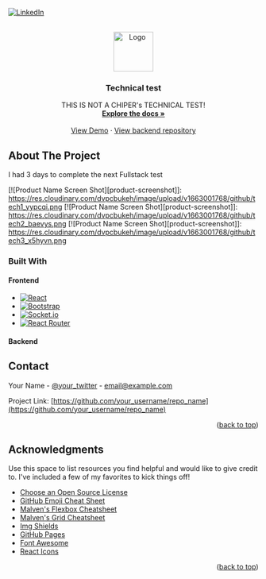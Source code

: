 <!-- Improved compatibility of back to top link: See: https://github.com/othneildrew/Best-README-Template/pull/73 -->
<a name="readme-top"></a>
<!--
*** Thanks for checking out the Best-README-Template. If you have a suggestion
*** that would make this better, please fork the repo and create a pull request
*** or simply open an issue with the tag "enhancement".
*** Don't forget to give the project a star!
*** Thanks again! Now go create something AMAZING! :D
-->



<!-- PROJECT SHIELDS -->
<!--
*** I'm using markdown "reference style" links for readability.
*** Reference links are enclosed in brackets [ ] instead of parentheses ( ).
*** See the bottom of this document for the declaration of the reference variables
*** for contributors-url, forks-url, etc. This is an optional, concise syntax you may use.
*** https://www.markdownguide.org/basic-syntax/#reference-style-links
-->

[![LinkedIn][linkedin-shield]][linkedin-url]

<!-- PROJECT LOGO -->
<br />
<div align="center">
  <a href="https://github.com/othneildrew/Best-README-Template">
    <img src="https://yt3.ggpht.com/a/AATXAJzhtzOCERi4wAPlqKtM9jghYlTGkb1Z52nDyQ=s900-c-k-c0xffffffff-no-rj-mo" alt="Logo" width="80" height="80">
  </a>

  <h3 align="center">Technical test</h3>

  <p align="center">
    THIS IS NOT A CHIPER's TECHNICAL TEST!
    <br />
    <a href="https://github.com/othneildrew/Best-README-Template"><strong>Explore the docs »</strong></a>
    <br />
    <br />
    <a href="https://chiper-test.herokuapp.com">View Demo</a>
    ·
    <a href="https://github.com/Alejandrocuartas/chiper-test/tree/ts">View backend repository</a>
  </p>
</div>

<!-- ABOUT THE PROJECT -->
## About The Project
I had 3 days to complete the next Fullstack test

[![Product Name Screen Shot][product-screenshot]]: https://res.cloudinary.com/dvpcbukeh/image/upload/v1663001768/github/tech1_yypcqi.png
[![Product Name Screen Shot][product-screenshot]]: https://res.cloudinary.com/dvpcbukeh/image/upload/v1663001768/github/tech2_baevys.png
[![Product Name Screen Shot][product-screenshot]]: https://res.cloudinary.com/dvpcbukeh/image/upload/v1663001768/github/tech3_x5hyvn.png

### Built With

#### Frontend

* [![React][React.js]][React-url]
* [![Bootstrap][Bootstrap.com]][Bootstrap-url]
* [![Socket.io][Socket.io]][Socket.io-url]
* [![React Router][react-router]][react-router-url]

#### Backend


<!-- CONTACT -->
## Contact

Your Name - [@your_twitter](https://twitter.com/your_username) - email@example.com

Project Link: [https://github.com/your_username/repo_name](https://github.com/your_username/repo_name)

<p align="right">(<a href="#readme-top">back to top</a>)</p>



<!-- ACKNOWLEDGMENTS -->
## Acknowledgments

Use this space to list resources you find helpful and would like to give credit to. I've included a few of my favorites to kick things off!

* [Choose an Open Source License](https://choosealicense.com)
* [GitHub Emoji Cheat Sheet](https://www.webpagefx.com/tools/emoji-cheat-sheet)
* [Malven's Flexbox Cheatsheet](https://flexbox.malven.co/)
* [Malven's Grid Cheatsheet](https://grid.malven.co/)
* [Img Shields](https://shields.io)
* [GitHub Pages](https://pages.github.com)
* [Font Awesome](https://fontawesome.com)
* [React Icons](https://react-icons.github.io/react-icons/search)

<p align="right">(<a href="#readme-top">back to top</a>)</p>



<!-- MARKDOWN LINKS & IMAGES -->
<!-- https://www.markdownguide.org/basic-syntax/#reference-style-links -->
[linkedin-shield]: https://img.shields.io/badge/-LinkedIn-black.svg?style=for-the-badge&logo=linkedin&colorB=555
[linkedin-url]: https://www.linkedin.com/in/cuartas/
[React.js]: https://img.shields.io/badge/React-20232A?style=for-the-badge&logo=react&logoColor=61DAFB
[React-url]: https://reactjs.org/
[Bootstrap.com]: https://img.shields.io/badge/Bootstrap-563D7C?style=for-the-badge&logo=bootstrap&logoColor=white
[Bootstrap-url]: https://getbootstrap.com
[Socket.io-url]: https://socket.io
[Socket.io]: https://img.shields.io/badge/Socket.io-000000?style=for-the-badge&logo=socket.io&logoColor=white
[react-router-url]: https://www.npmjs.com/package/react-router-dom
[react-router]: https://img.shields.io/badge/react_router-000000?style=for-the-badge&logo=react%20router&logoColor=white

